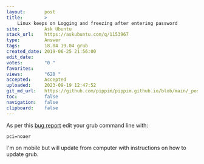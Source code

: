 ```yaml
---
layout:       post
title:        >
    Linux keeps on Logging and freezing after entering password
site:         Ask Ubuntu
stack_url:    https://askubuntu.com/q/1153967
type:         Answer
tags:         18.04 19.04 grub
created_date: 2019-06-25 21:56:00
edit_date:    
votes:        "0 "
favorites:    
views:        "620 "
accepted:     Accepted
uploaded:     2023-09-19 12:47:52
git_md_url:   https://github.com/pippim/pippim.github.io/blob/main/_posts/2019/2019-06-25-Linux-keeps-on-Logging-and-freezing-after-entering-password.md
toc:          false
navigation:   false
clipboard:    false
---
```


As per this [bug report](https://bugs.launchpad.net/ubuntu/+source/linux/+bug/1521173) edit your grub command line with:

``` 
pci=noaer
```

I'm on mobile but will update from computer with instructions on how to update grub.
